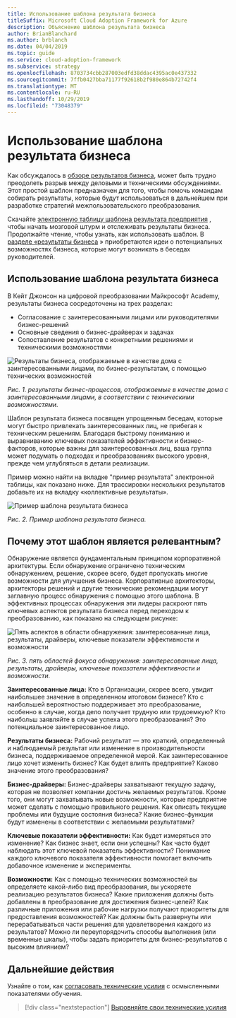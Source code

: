 ```yaml
---
title: Использование шаблона результата бизнеса
titleSuffix: Microsoft Cloud Adoption Framework for Azure
description: Объяснение шаблона результата бизнеса
author: BrianBlanchard
ms.author: brblanch
ms.date: 04/04/2019
ms.topic: guide
ms.service: cloud-adoption-framework
ms.subservice: strategy
ms.openlocfilehash: 8703734cbb287003edfd38ddac4395ac0e437332
ms.sourcegitcommit: 7ffb0427bba71177f92618b2f980e864b72742f4
ms.translationtype: MT
ms.contentlocale: ru-RU
ms.lasthandoff: 10/29/2019
ms.locfileid: "73048379"
---
```

# <a name="how-to-use-the-business-outcome-template"></a>Использование шаблона результата бизнеса

Как обсуждалось в [обзоре результатов бизнеса](./index.md), может быть трудно преодолеть разрыв между деловыми и техническими обсуждениями. Этот простой шаблон предназначен для того, чтобы помочь командам собирать результаты, которые будут использоваться в дальнейшем при разработке стратегий межпользовательского преобразования.

Скачайте [электронную таблицу шаблона результата предприятия](https://archcenter.blob.core.windows.net/cdn/business-outcome-template.xlsx) , чтобы начать мозговой штурм и отслеживать результаты бизнеса. Продолжайте чтение, чтобы узнать, как использовать шаблон. В [разделе «результаты бизнеса](./index.md) » приобретаются идеи о потенциальных возможностях бизнеса, которые могут возникать в беседах руководителей.

<!-- markdownlint-disable MD026 -->

## <a name="use-the-business-outcome-template"></a>Использование шаблона результата бизнеса

В Кейт Джонсон на цифровой преобразовании Майкрософт Academy, результаты бизнеса сосредоточены на трех разделах:

- Согласование с заинтересованными лицами или руководителями бизнес-решений
- Основные сведения о бизнес-драйверах и задачах
- Сопоставление результатов с конкретными решениями и техническими возможностями

![Результаты бизнеса, отображаемые в качестве дома с заинтересованными лицами, по бизнес-результатам, с помощью технических возможностей](../../_images/strategy/business-outcome-house.png)

*Рис. 1. результаты бизнес-процессов, отображаемые в качестве дома с заинтересованными лицами, в соответствии с техническими возможностями.*

Шаблон результата бизнеса посвящен упрощенным беседам, которые могут быстро привлекать заинтересованных лиц, не прибегая к техническим решениям. Благодаря быстрому пониманию и выравниванию ключевых показателей эффективности и бизнес-факторов, которые важны для заинтересованных лиц, ваша группа может подумать о подходах и преобразованиях высокого уровня, прежде чем углубляться в детали реализации.

Пример можно найти на вкладке "пример результата" электронной таблицы, как показано ниже. Для трассировки нескольких результатов добавьте их на вкладку «коллективные результаты».

![Пример шаблона результата бизнеса](../../_images/strategy/business-outcome-template.png)

*Рис. 2. Пример шаблона результата бизнеса.*

## <a name="why-is-this-template-relevant"></a>Почему этот шаблон является релевантным?

Обнаружение является фундаментальным принципом корпоративной архитектуры. Если обнаружение ограничено техническим обнаружением, решение, скорее всего, будет пропускать многие возможности для улучшения бизнеса. Корпоративные архитекторы, архитекторы решений и другие технические рекомендации могут заглавную процесс обнаружения с помощью этого шаблона. В эффективных процессах обнаружения эти лидеры раскроют пять ключевых аспектов результата бизнеса перед переходом к преобразованию, как показано на следующем рисунке:

![Пять аспектов в области обнаружения: заинтересованные лица, результаты, драйверы, ключевые показатели эффективности и возможности](../../_images/strategy/business-outcome-focus-areas.png)

*Рис. 3. пять областей фокуса обнаружения: заинтересованные лица, результаты, драйверы, ключевые показатели эффективности и возможности.*

**Заинтересованные лица:** Кто в Организации, скорее всего, увидит наибольшее значение в определенном итоговом бизнесе? Кто с наибольшей вероятностью поддерживает это преобразование, особенно в случае, когда дело получает трудную или трудоемкую? Кто наибольш заявляйте в случае успеха этого преобразования? Это потенциальное заинтересованное лицо.

**Результаты бизнеса:** Рабочий результат — это краткий, определенный и наблюдаемый результат или изменение в производительности бизнеса, поддерживаемое определенной мерой. Как заинтересованное лицо хочет изменить бизнес? Как будет влиять предприятие? Каково значение этого преобразования?

**Бизнес-драйверы:** Бизнес-драйверы захватывают текущую задачу, которая не позволяет компании достичь желаемых результатов. Кроме того, они могут захватывать новые возможности, которые предприятие может сделать с помощью правильного решения. Как описать текущие проблемы или будущие состояния бизнеса? Какие бизнес-функции будут изменены в соответствии с желаемыми результатами?

**Ключевые показатели эффективности:** Как будет измеряться это изменение? Как бизнес знает, если они успешны? Как часто будет наблюдать этот ключевой показатель эффективности? Понимание каждого ключевого показателя эффективности помогает включить добавочное изменение и эксперименты.

**Возможности:** Как с помощью технических возможностей вы определяете какой-либо вид преобразования, вы ускоряете реализацию результатов бизнеса? Какие приложения должны быть добавлены в преобразование для достижения бизнес-целей? Как различные приложения или рабочие нагрузки получают приоритеты для предоставления возможностей? Как должны быть развернуты или перерабатываться части решения для удовлетворения каждого из результатов? Можно ли переупорядочить способы выполнения (или временные шкалы), чтобы задать приоритеты для бизнес-результатов с высоким влиянием?

## <a name="next-steps"></a>Дальнейшие действия

Узнайте о том, как [согласовать технические усилия](../learning-metrics.md) с осмысленными показателями обучения.

> [!div class="nextstepaction"]
> [Выровняйте свои технические усилия](../learning-metrics.md)
